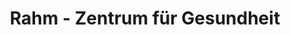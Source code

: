 ---
title: "Rahm - Zentrum für Gesundheit"
url: /bad-neuenahr-ahrweiler/rahm-zentrum-fuer-gesundheit/
shop: Sanitätshaus
---